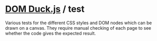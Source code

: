 # [DOM Duck.js](../) / test
Various tests for the different CSS styles and DOM nodes which can be drawn on a canvas. They require manual checking of each page to see whether the code gives the expected result.
